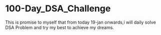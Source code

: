 # 100-Day_DSA_Challenge
This is promise to myself that from today 19-jan onwards,i will daily solve DSA Problem and try my best to achieve my dreams.
